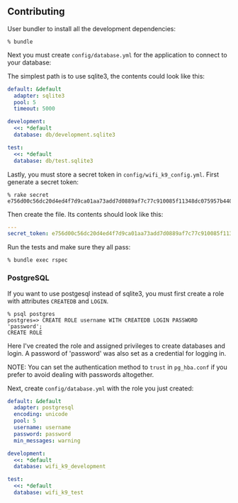 ## Contributing

User bundler to install all the development dependencies:

```console
% bundle
```

Next you must create `config/database.yml` for the application to connect to
your database:

The simplest path is to use sqlite3, the contents could look like this:

```yaml
default: &default
  adapter: sqlite3
  pool: 5
  timeout: 5000

development:
  <<: *default
  database: db/development.sqlite3

test:
  <<: *default
  database: db/test.sqlite3
```

Lastly, you must store a secret token in `config/wifi_k9_config.yml`. First
generate a secret token:

```console
% rake secret
e756d00c56dc20d4ed4f7d9ca01aa73add7d0889af7c77c910085f11348dc075957b4408727e05cb20a27baa77173763591e0a6cf7e4433e038daf417b80c161
```

Then create the file. Its contents should look like this:

```yaml
---
secret_token: e756d00c56dc20d4ed4f7d9ca01aa73add7d0889af7c77c910085f11348dc075957b4408727e05cb20a27baa77173763591e0a6cf7e4433e038daf417b80c161
```

Run the tests and make sure they all pass:

```console
% bundle exec rspec
```

### PostgreSQL

If you want to use postgesql instead of sqlite3, you must first create a role
with attributes `CREATEDB` and `LOGIN`.

```console
% psql postgres
postgres=> CREATE ROLE username WITH CREATEDB LOGIN PASSWORD 'password';
CREATE ROLE
```

Here I've created the role and assigned privileges to create databases and
login.  A password of 'password' was also set as a credential for logging in.

NOTE: You can set the authentication method to `trust` in `pg_hba.conf` if you
prefer to avoid dealing with passwords altogether.

Next, create `config/database.yml` with the role you just created:

```yaml
default: &default
  adapter: postgresql
  encoding: unicode
  pool: 5
  username: username
  password: password
  min_messages: warning

development:
  <<: *default
  database: wifi_k9_development

test:
  <<: *default
  database: wifi_k9_test
```

